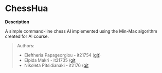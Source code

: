 # ChessHua

**Description**

A simple command-line chess AI implemented using the Min-Max algorithm created for AI course.

>Authors:
>- Eleftheria Papageorgiou - it21754 ([git](https://github.com/Eleftheria-99))
>- Elpida Makri - it21735 ([git](https://github.com/Elpida99)
>- Nikoleta Pitsidianaki - it2176 ([git](https://github.com/nicolepits)

